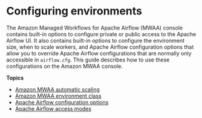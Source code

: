 # Configuring environments<a name="using-mwaa"></a>

The Amazon Managed Workflows for Apache Airflow \(MWAA\) console contains built\-in options to configure private or public access to the Apache Airflow UI\. It also contains built\-in options to configure the environment size, when to scale workers, and Apache Airflow configuration options that allow you to override Apache Airflow configurations that are normally only accessible in `airflow.cfg`\. This guide describes how to use these configurations on the Amazon MWAA console\.

**Topics**
+ [Amazon MWAA automatic scaling](mwaa-autoscaling.md)
+ [Amazon MWAA environment class](environment-class.md)
+ [Apache Airflow configuration options](configuring-env-variables.md)
+ [Apache Airflow access modes](configuring-networking.md)